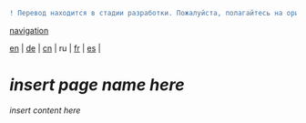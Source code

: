 ```diff
! Перевод находится в стадии разработки. Пожалуйста, полагайтесь на оригинальную версию на английском языке.
```

[navigation](https://github.com/syncloud/docs/blob/master/ru/index.md)

[en](https://github.com/syncloud/platform/wiki/Accounts) | 
[de](https://github.com/syncloud/docs/blob/master/de/content/Accounts.md) | 
[cn](https://github.com/syncloud/docs/blob/master/cn/content/Accounts.md) | 
ru | 
[fr](https://github.com/syncloud/docs/blob/master/fr/content/Accounts.md) | 
[es](https://github.com/syncloud/docs/blob/master/es/content/Accounts.md) | 

# *insert page name here*

*insert content here*
